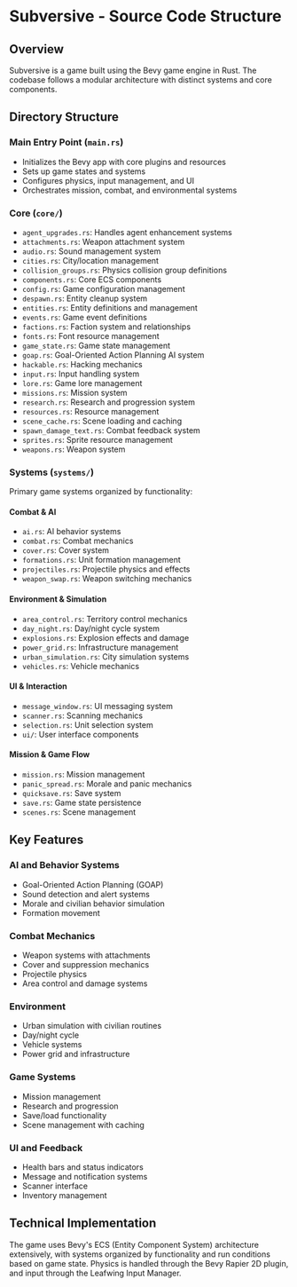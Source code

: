 # Subversive - Source Code Structure

## Overview
Subversive is a game built using the Bevy game engine in Rust. The codebase follows a modular architecture with distinct systems and core components.

## Directory Structure

### Main Entry Point (`main.rs`)
- Initializes the Bevy app with core plugins and resources
- Sets up game states and systems
- Configures physics, input management, and UI
- Orchestrates mission, combat, and environmental systems

### Core (`core/`)
- `agent_upgrades.rs`: Handles agent enhancement systems
- `attachments.rs`: Weapon attachment system
- `audio.rs`: Sound management system
- `cities.rs`: City/location management
- `collision_groups.rs`: Physics collision group definitions
- `components.rs`: Core ECS components
- `config.rs`: Game configuration management
- `despawn.rs`: Entity cleanup system
- `entities.rs`: Entity definitions and management
- `events.rs`: Game event definitions
- `factions.rs`: Faction system and relationships
- `fonts.rs`: Font resource management
- `game_state.rs`: Game state management
- `goap.rs`: Goal-Oriented Action Planning AI system
- `hackable.rs`: Hacking mechanics
- `input.rs`: Input handling system
- `lore.rs`: Game lore management
- `missions.rs`: Mission system
- `research.rs`: Research and progression system
- `resources.rs`: Resource management
- `scene_cache.rs`: Scene loading and caching
- `spawn_damage_text.rs`: Combat feedback system
- `sprites.rs`: Sprite resource management
- `weapons.rs`: Weapon system

### Systems (`systems/`)
Primary game systems organized by functionality:

#### Combat & AI
- `ai.rs`: AI behavior systems
- `combat.rs`: Combat mechanics
- `cover.rs`: Cover system
- `formations.rs`: Unit formation management
- `projectiles.rs`: Projectile physics and effects
- `weapon_swap.rs`: Weapon switching mechanics

#### Environment & Simulation
- `area_control.rs`: Territory control mechanics
- `day_night.rs`: Day/night cycle system
- `explosions.rs`: Explosion effects and damage
- `power_grid.rs`: Infrastructure management
- `urban_simulation.rs`: City simulation systems
- `vehicles.rs`: Vehicle mechanics

#### UI & Interaction
- `message_window.rs`: UI messaging system
- `scanner.rs`: Scanning mechanics
- `selection.rs`: Unit selection system
- `ui/`: User interface components

#### Mission & Game Flow
- `mission.rs`: Mission management
- `panic_spread.rs`: Morale and panic mechanics
- `quicksave.rs`: Save system
- `save.rs`: Game state persistence
- `scenes.rs`: Scene management

## Key Features

### AI and Behavior Systems
- Goal-Oriented Action Planning (GOAP)
- Sound detection and alert systems
- Morale and civilian behavior simulation
- Formation movement

### Combat Mechanics
- Weapon systems with attachments
- Cover and suppression mechanics
- Projectile physics
- Area control and damage systems

### Environment
- Urban simulation with civilian routines
- Day/night cycle
- Vehicle systems
- Power grid and infrastructure

### Game Systems
- Mission management
- Research and progression
- Save/load functionality
- Scene management with caching

### UI and Feedback
- Health bars and status indicators
- Message and notification systems
- Scanner interface
- Inventory management

## Technical Implementation
The game uses Bevy's ECS (Entity Component System) architecture extensively, with systems organized by functionality and run conditions based on game state. Physics is handled through the Bevy Rapier 2D plugin, and input through the Leafwing Input Manager.
